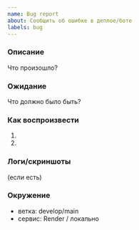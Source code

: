 ```yaml
---
name: Bug report
about: Сообщить об ошибке в деплое/боте
labels: bug
---
```


### Описание
Что произошло?

### Ожидание
Что должно было быть?

### Как воспроизвести
1.
2.

### Логи/скриншоты
(если есть)

### Окружение
- ветка: develop/main
- сервис: Render / локально
